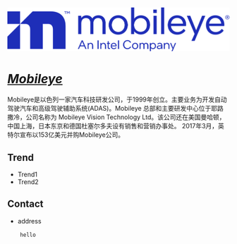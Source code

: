 # [![Mobileye](./assets/img/Mobileye.svg "Home-solutions") ](https://www.mobileye.com/solutions/super-vision/)

# ***[Mobileye](https://zh.wikipedia.org/wiki/Mobileye "wikipedia")***

Mobileye是以色列一家汽车科技研发公司，于1999年创立。主要业务为开发自动驾驶汽车和高级驾驶辅助系统(ADAS)。Mobileye 总部和主要研发中心位于耶路撒冷，公司名称为 Mobileye Vision Technology Ltd。该公司还在美国曼哈顿，中国上海，日本东京和德国杜塞尔多夫设有销售和营销办事处。 2017年3月，英特尔宣布以153亿美元并购Mobileye公司。

## Trend
- Trend1
- Trend2

## Contact
- address
```
    hello
```